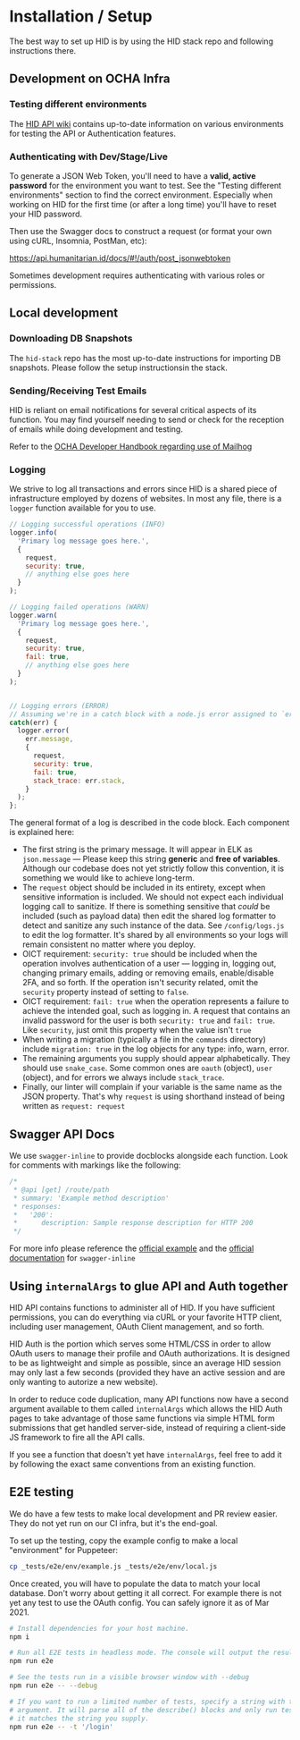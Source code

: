 # Installation / Setup

The best way to set up HID is by using the HID stack repo and following instructions there.

## Development on OCHA Infra

### Testing different environments

The [HID API wiki](https://github.com/UN-OCHA/hid_api/wiki/The-HID-environments) contains up-to-date information on various environments for testing the API or Authentication features.


### Authenticating with Dev/Stage/Live

To generate a JSON Web Token, you'll need to have a **valid, active password** for the environment you want to test. See the "Testing different environments" section to find the correct environment. Especially when working on HID for the first time (or after a long time) you'll have to reset your HID password.

Then use the Swagger docs to construct a request (or format your own using cURL, Insomnia, PostMan, etc):

https://api.humanitarian.id/docs/#!/auth/post_jsonwebtoken

Sometimes development requires authenticating with various roles or permissions.

## Local development

### Downloading DB Snapshots

The `hid-stack` repo has the most up-to-date instructions for importing DB snapshots. Please follow the setup instructionsin the stack.


### Sending/Receiving Test Emails

HID is reliant on email notifications for several critical aspects of its function. You may find yourself needing to send or check for the reception of emails while doing development and testing.

Refer to the [OCHA Developer Handbook regarding use of Mailhog](https://docs.google.com/document/d/1j5QkW_yTA4efqIq40wuRqyvLecbVkOZwwOumZoN4qxI/edit#heading=h.5koxy8t2dww)


### Logging

We strive to log all transactions and errors since HID is a shared piece of infrastructure employed by dozens of websites. In most any file, there is a `logger` function available for you to use.

```js
// Logging successful operations (INFO)
logger.info(
  'Primary log message goes here.',
  {
    request,
    security: true,
    // anything else goes here
  }
);

// Logging failed operations (WARN)
logger.warn(
  'Primary log message goes here.',
  {
    request,
    security: true,
    fail: true,
    // anything else goes here
  }
);


// Logging errors (ERROR)
// Assuming we're in a catch block with a node.js error assigned to `err`
catch(err) {
  logger.error(
    err.message,
    {
      request,
      security: true,
      fail: true,
      stack_trace: err.stack,
    }
  );
};
```

The general format of a log is described in the code block. Each component is explained here:

- The first string is the primary message. It will appear in ELK as `json.message` — Please keep this string **generic** and **free of variables**. Although our codebase does not yet strictly follow this convention, it is something we would like to achieve long-term.
- The `request` object should be included in its entirety, except when sensitive information is included. We should not expect each individual logging call to sanitize. If there is something sensitive that _could_ be included (such as payload data) then edit the shared log formatter to detect and sanitize any such instance of the data. See `/config/logs.js` to edit the log formatter. It's shared by all environments so your logs will remain consistent no matter where you deploy.
- OICT requirement: `security: true` should be included when the operation involves authentication of a user — logging in, logging out, changing primary emails, adding or removing emails, enable/disable 2FA, and so forth. If the operation isn't security related, omit the `security` property instead of setting to `false`.
- OICT requirement: `fail: true` when the operation represents a failure to achieve the intended goal, such as logging in. A request that contains an invalid password for the user is both `security: true` and `fail: true`. Like `security`, just omit this property when the value isn't `true`
- When writing a migration (typically a file in the `commands` directory) include `migration: true` in the log objects for any type: info, warn, error.
- The remaining arguments you supply should appear alphabetically. They should use `snake_case`. Some common ones are `oauth` (object), `user` (object), and for errors we always include `stack_trace`.
- Finally, our linter will complain if your variable is the same name as the JSON property. That's why `request` is using shorthand instead of being written as `request: request`


## Swagger API Docs

We use `swagger-inline` to provide docblocks alongside each function. Look for comments with markings like the following:

```js
/*
 * @api [get] /route/path
 * summary: 'Example method description'
 * responses:
 *   '200':
 *      description: Sample response description for HTTP 200
 */
```

For more info please reference the [official example](https://github.com/readmeio/swagger-inline#examples) and the [official documentation](https://swagger.io/docs/specification/about/) for `swagger-inline`


## Using `internalArgs` to glue API and Auth together

HID API contains functions to administer all of HID. If you have sufficient permissions, you can do everything via cURL or your favorite HTTP client, including user management, OAuth Client management, and so forth.

HID Auth is the portion which serves some HTML/CSS in order to allow OAuth users to manage their profile and OAuth authorizations. It is designed to be as lightweight and simple as possible, since an average HID session may only last a few seconds (provided they have an active session and are only wanting to autorize a new website).

In order to reduce code duplication, many API functions now have a second argument available to them called `internalArgs` which allows the HID Auth pages to take advantage of those same functions via simple HTML form submissions that get handled server-side, instead of requiring a client-side JS framework to fire all the API calls.

If you see a function that doesn't yet have `internalArgs`, feel free to add it by following the exact same conventions from an existing function.


## E2E testing

We do have a few tests to make local development and PR review easier. They do not yet run on our CI infra, but it's the end-goal.

To set up the testing, copy the example config to make a local "environment" for Puppeteer:

```sh
cp _tests/e2e/env/example.js _tests/e2e/env/local.js
```

Once created, you will have to populate the data to match your local database. Don't worry about getting it all correct. For example there is not yet any test to use the OAuth config. You can safely ignore it as of Mar 2021.

```sh
# Install dependencies for your host machine.
npm i

# Run all E2E tests in headless mode. The console will output the results.
npm run e2e

# See the tests run in a visible browser window with --debug
npm run e2e -- --debug

# If you want to run a limited number of tests, specify a string with the -t
# argument. It will parse all of the describe() blocks and only run tests when
# it matches the string you supply.
npm run e2e -- -t '/login'
```
